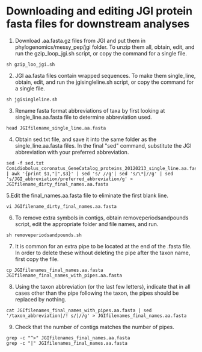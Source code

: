 # Downloading and editing JGI protein fasta files for downstream analyses

  1. Download .aa.fasta.gz files from JGI and put them in phylogenomics/messy_pep/jgi folder. To unzip them all, obtain, edit, and run the gzip_loop_jgi.sh script, or copy the command for a single file.
```
sh gzip_loo_jgi.sh
```
  2. JGI aa.fasta files contain wrapped sequences. To make them single_line, obtain, edit, and run the jgisingleline.sh script, or copy the command for a single file. 
```
sh jgisingleline.sh
```
  3. Rename fasta format abbreviations of taxa by first looking at single_line.aa.fasta file to determine abbreviation used.
```
head JGIfilename_single_line.aa.fasta 
```
  4. Obtain sed.txt file, and save it into the same folder as the single_line.aa.fasta files. In the final "sed" command, substitute the JGI abbreviation with your preferred abbreviation.
```
sed -f sed.txt Conidiobolus_coronatus_GeneCatalog_proteins_20120213_single_line.aa.fasta | awk '{print $1,"|",$3}' | sed 's/ //g'| sed 's/\*|//g' | sed 's/JGI_abbreviation/preferred_abbreviation/g' > JGIfilename_dirty_final_names.aa.fasta
```
  5.Edit the final_names.aa.fasta file to eliminate the first blank line.
```
vi JGIfilename_dirty_final_names.aa.fasta
```
  6. To remove extra symbols in contigs, obtain removeperiodsandpounds script, edit the appropriate folder and file names, and run.
```
sh removeperiodsandpounds.sh
```
  7. It is common for an extra pipe to be located at the end of the .fasta file. In order to delete these without deleting the pipe after the taxon name, first copy the file.
```
cp JGIfilenames_final_names.aa.fasta JGIfilename_final_names_with_pipes.aa.fasta
```
  8. Using the taxon abbreviation (or the last few letters), indicate that in all cases other than the pipe following the taxon, the pipes should be replaced by nothing.
```
cat JGIfilenames_final_names_with_pipes.aa.fasta | sed '/taxon_abbreviation|/! s/|//g' > JGIfilenames_final_names.aa.fasta
```
  9. Check that the number of contigs matches the number of pipes.
```
grep -c "^>" JGIfilenames_final_names.aa.fasta
grep -c "|" JGIfilenames_final_names.aa.fasta
```
